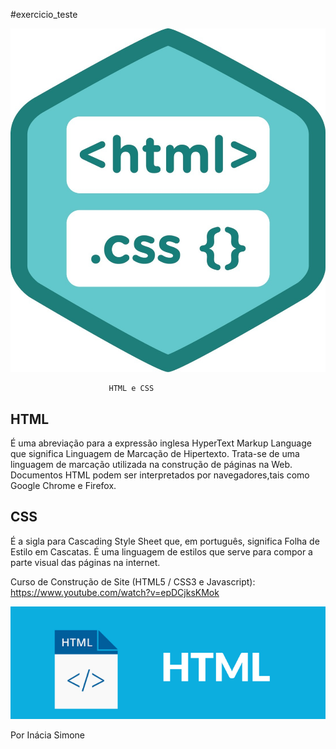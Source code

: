  #exercicio_teste 
 <b> </b>
                       
 ![Logo do Htmle do CSS](./imagem/img0.jpg)

                          HTML e CSS 


 ## HTML  
 <p>É uma abreviação para a expressão inglesa HyperText Markup Language que significa Linguagem de Marcação de Hipertexto. Trata-se de uma linguagem de marcação utilizada na construção de páginas na Web. 
 Documentos HTML podem ser interpretados por navegadores,tais como Google Chrome e Firefox.</p>
<b></b>

 ## CSS 
 <p>É a sigla para Cascading Style Sheet que, em português, significa Folha de Estilo em Cascatas. 
 É uma linguagem de estilos que serve para compor a parte visual das páginas na internet. </p> 
<b></b>

 Curso de Construção de Site (HTML5 / CSS3 e Javascript):  https://www.youtube.com/watch?v=epDCjksKMok

 <b></b>

  ![Logo do HTML](./imagem/img_0.jpg) 


 <b></b>    

 Por Inácia Simone




 
     


   
